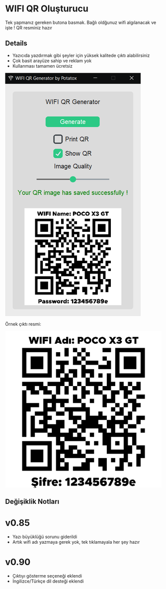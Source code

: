
# WIFI QR Oluşturucu

Tek yapmanız gereken butona basmak. Bağlı oldğunuz wifi algılanacak ve işte ! QR resminiz hazır



## Details

- Yazıcıda yazdırmak gibi şeyler için yüksek kalitede çıktı alabilirsiniz
- Çok basit arayüze sahip ve reklam yok
- Kullanması tamamen ücretsiz

  
![In app image](https://github.com/POTATOX35/wifi-qr-generator/blob/main/screenshot.png?)

Örnek çıktı resmi:

![Output](https://github.com/POTATOX35/wifi-qr-generator/blob/main/example.png?)

## Değişiklik Notları

# v0.85
- Yazı büyüklüğü sorunu giderildi
- Artık wifi adı yazmaya gerek yok, tek tıklamayala her şey hazır
# v0.90
- Çıktıyı gösterme seçeneği eklendi
- İngilizce/Türkçe dil desteği eklendi
  
